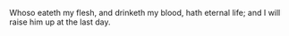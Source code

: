 Whoso eateth my flesh, and drinketh my blood, hath eternal life; and I will raise him up at the last day.
